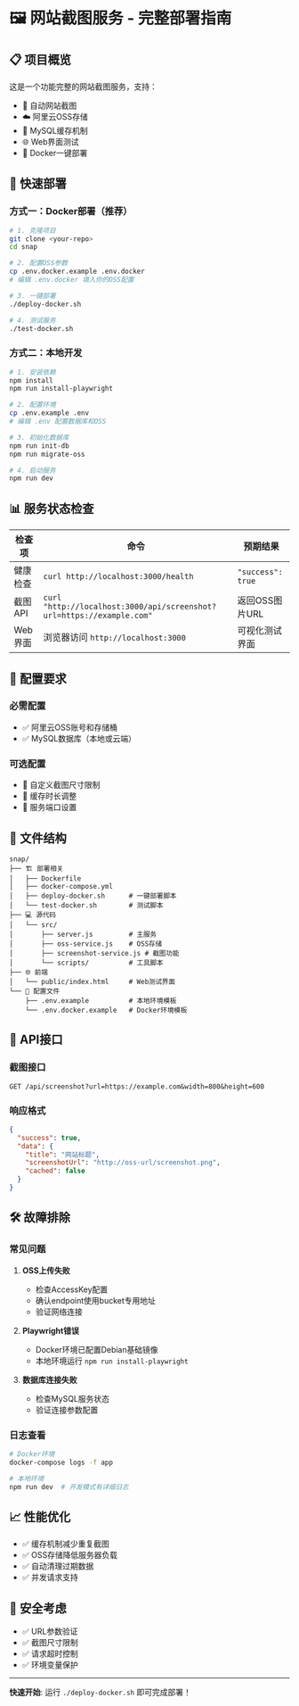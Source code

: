 # 🖼️ 网站截图服务 - 完整部署指南

## 📋 项目概览

这是一个功能完整的网站截图服务，支持：
- 🎯 自动网站截图
- ☁️ 阿里云OSS存储
- 💾 MySQL缓存机制
- 🌐 Web界面测试
- 🐳 Docker一键部署

## 🚀 快速部署

### 方式一：Docker部署（推荐）

```bash
# 1. 克隆项目
git clone <your-repo>
cd snap

# 2. 配置OSS参数
cp .env.docker.example .env.docker
# 编辑 .env.docker 填入你的OSS配置

# 3. 一键部署
./deploy-docker.sh

# 4. 测试服务
./test-docker.sh
```

### 方式二：本地开发

```bash
# 1. 安装依赖
npm install
npm run install-playwright

# 2. 配置环境
cp .env.example .env
# 编辑 .env 配置数据库和OSS

# 3. 初始化数据库
npm run init-db
npm run migrate-oss

# 4. 启动服务
npm run dev
```

## 📊 服务状态检查

| 检查项 | 命令 | 预期结果 |
|--------|------|----------|
| 健康检查 | `curl http://localhost:3000/health` | `"success": true` |
| 截图API | `curl "http://localhost:3000/api/screenshot?url=https://example.com"` | 返回OSS图片URL |
| Web界面 | 浏览器访问 `http://localhost:3000` | 可视化测试界面 |

## 🔧 配置要求

### 必需配置
- ✅ 阿里云OSS账号和存储桶
- ✅ MySQL数据库（本地或云端）

### 可选配置
- 🔧 自定义截图尺寸限制
- 🔧 缓存时长调整
- 🔧 服务端口设置

## 📁 文件结构

```
snap/
├── 🏗️ 部署相关
│   ├── Dockerfile
│   ├── docker-compose.yml
│   ├── deploy-docker.sh      # 一键部署脚本
│   └── test-docker.sh        # 测试脚本
├── 💻 源代码
│   └── src/
│       ├── server.js         # 主服务
│       ├── oss-service.js    # OSS存储
│       ├── screenshot-service.js # 截图功能
│       └── scripts/          # 工具脚本
├── 🌐 前端
│   └── public/index.html     # Web测试界面
└── 📄 配置文件
    ├── .env.example          # 本地环境模板
    └── .env.docker.example   # Docker环境模板
```

## 🎯 API接口

### 截图接口
```http
GET /api/screenshot?url=https://example.com&width=800&height=600
```

### 响应格式
```json
{
  "success": true,
  "data": {
    "title": "网站标题",
    "screenshotUrl": "http://oss-url/screenshot.png",
    "cached": false
  }
}
```

## 🛠️ 故障排除

### 常见问题

1. **OSS上传失败**
   - 检查AccessKey配置
   - 确认endpoint使用bucket专用地址
   - 验证网络连接

2. **Playwright错误**
   - Docker环境已配置Debian基础镜像
   - 本地环境运行 `npm run install-playwright`

3. **数据库连接失败**
   - 检查MySQL服务状态
   - 验证连接参数配置

### 日志查看

```bash
# Docker环境
docker-compose logs -f app

# 本地环境
npm run dev  # 开发模式有详细日志
```

## 📈 性能优化

- ✅ 缓存机制减少重复截图
- ✅ OSS存储降低服务器负载
- ✅ 自动清理过期数据
- ✅ 并发请求支持

## 🔐 安全考虑

- ✅ URL参数验证
- ✅ 截图尺寸限制
- ✅ 请求超时控制
- ✅ 环境变量保护

---

**快速开始**: 运行 `./deploy-docker.sh` 即可完成部署！

